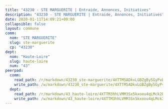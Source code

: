 ```yaml
---
title: "43230 - STE MARGUERITE | Entraide, Annonces, Initiatives"
description: "43230 - STE MARGUERITE | Entraide, Annonces, Initiatives"
date: 2020-01-11T14:09:21+09:00
collapsible: false
layout: commune
comm:
  nom: "STE MARGUERITE"
  slug: ste-marguerite
  cp: "43230"
dept:
  nom: "Haute-Loire"
  slug: haute-loire
  num: "43"
peerpad:
  comm:
    read_path: /r/markdown/43230_ste-marguerite/4XTTM5ADkvLGBZgBySGyPvbHRp1mhyvqgNCrKsmds4PMSTj8M
    write_path: /w/markdown/43230_ste-marguerite/4XTTM5ADkvLGBZgBySGyPvbHRp1mhyvqgNCrKsmds4PMSTj8M-K3TgV79wBEo9jFD6SyNwsRfHwW9GR6cpFXomqbJygvJpAQf7EJrcCBh4Bz6zragKb8kESJMs1WyVug9bAAbG2zwik2UhHLApaJPvJXQGyojeyJHvdUat7hCWuRRJi4og5FvL42QH
  dept:
    read_path: /r/markdown/43_haute-loire/4XTTM3hhLVMM3Sx5kxoou4qLMck2RjGiJF8bjxPuKy3VyRdWX
    write_path: /w/markdown/43_haute-loire/4XTTM3hhLVMM3Sx5kxoou4qLMck2RjGiJF8bjxPuKy3VyRdWX-K3TgTnndWXCUw13Pw3gJoEo9qHUCGXZ4frH2coLZWWDcoWKo22cU2VNENpi117F5bi6bu3WHMPd2VTrETU2R5owQhCBrUQgvCKerk4NqeDhN66egG9mHY8CCfEckbCp9SecEdL6b
---
```


